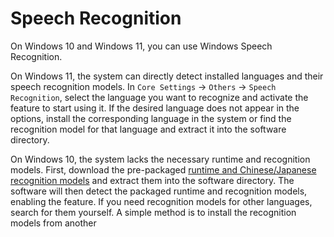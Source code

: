 # Speech Recognition

On Windows 10 and Windows 11, you can use Windows Speech Recognition.

On Windows 11, the system can directly detect installed languages and their speech recognition models. In `Core Settings` -> `Others` -> `Speech Recognition`, select the language you want to recognize and activate the feature to start using it. If the desired language does not appear in the options, install the corresponding language in the system or find the recognition model for that language and extract it into the software directory.

On Windows 10, the system lacks the necessary runtime and recognition models. First, download the pre-packaged [runtime and Chinese/Japanese recognition models](https://1drv.ms/u/c/e598ac1f7a133b29/EaAWXcYACl9KnKHtuzMg2csB0XBGhR2d3-136PhM8B7B8Q?e=zE1dwj) and extract them into the software directory. The software will then detect the packaged runtime and recognition models, enabling the feature. If you need recognition models for other languages, search for them yourself. A simple method is to install the recognition models from another